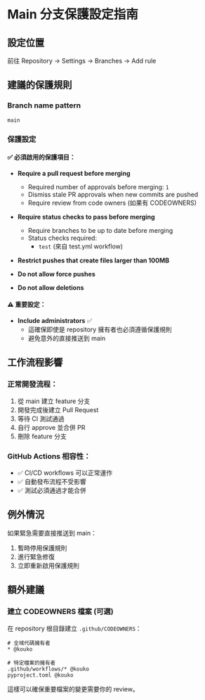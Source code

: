 # Main 分支保護設定指南

## 設定位置
前往 Repository → Settings → Branches → Add rule

## 建議的保護規則

### Branch name pattern
```
main
```

### 保護設定

#### ✅ 必須啟用的保護項目：
- **Require a pull request before merging**
  - Required number of approvals before merging: `1`
  - Dismiss stale PR approvals when new commits are pushed
  - Require review from code owners (如果有 CODEOWNERS)

- **Require status checks to pass before merging**  
  - Require branches to be up to date before merging
  - Status checks required:
    - `test` (來自 test.yml workflow)

- **Restrict pushes that create files larger than 100MB**

- **Do not allow force pushes**

- **Do not allow deletions** 

#### ⚠️ 重要設定：
- **Include administrators** ✅ 
  - 這確保即使是 repository 擁有者也必須遵循保護規則
  - 避免意外的直接推送到 main

## 工作流程影響

### 正常開發流程：
1. 從 main 建立 feature 分支
2. 開發完成後建立 Pull Request
3. 等待 CI 測試通過
4. 自行 approve 並合併 PR
5. 刪除 feature 分支

### GitHub Actions 相容性：
- ✅ CI/CD workflows 可以正常運作
- ✅ 自動發布流程不受影響
- ✅ 測試必須通過才能合併

## 例外情況

如果緊急需要直接推送到 main：
1. 暫時停用保護規則
2. 進行緊急修復  
3. 立即重新啟用保護規則

## 額外建議

### 建立 CODEOWNERS 檔案 (可選)
在 repository 根目錄建立 `.github/CODEOWNERS`：

```
# 全域代碼擁有者
* @kouko

# 特定檔案的擁有者
.github/workflows/* @kouko
pyproject.toml @kouko
```

這樣可以確保重要檔案的變更需要你的 review。